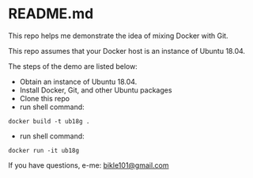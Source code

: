 # README.md

This repo helps me demonstrate the idea of mixing Docker with Git.

This repo assumes that your Docker host is an instance of Ubuntu 18.04.

The steps of the demo are listed below:

* Obtain an instance of Ubuntu 18.04.
* Install Docker, Git, and other Ubuntu packages
* Clone this repo
* run shell command:
```
docker build -t ub18g .
```
* run shell command:
```
docker run -it ub18g
```

If you have questions, e-me:
bikle101@gmail.com
